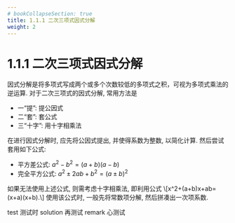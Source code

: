 ```yaml
---
# bookCollapseSection: true
title: 1.1.1 二次三项式因式分解
weight: 2
---
```


# 1.1.1 二次三项式因式分解

因式分解是将多项式写成两个或多个次数较低的多项式之积，可视为多项式乘法的逆运算. 对于二次三项式的因式分解, 常用方法是

- 一“提”: 提公因式
- 二“套”: 套公式
- 三“十字”: 用十字相乘法

在进行因式分解时, 应先将公因式提出, 并使得系数为整数, 以简化计算. 然后尝试套用如下公式:

- 平方差公式: $a^2-b^2= (a+b)(a-b)$
- 完全平方公式: $a^2\pm 2ab+b^2= (a\pm b)^2$

如果无法使用上述公式, 则需考虑十字相乘法, 即利用公式 \\[x^2+(a+b)x+ab= (x+a)(x+b).\\] 使用该公式时, 一般先将常数项分解, 然后拼凑出一次项系数.

<myexample>
    test 测试时
</myexample>

<mysolution>
    solution 再测试
</mysolution>

<myremark>
    remark 心测试
</myremark>
